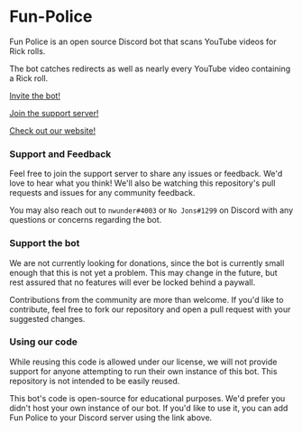 # Fun-Police
 
 Fun Police is an open source Discord bot that scans YouTube videos for Rick rolls.
 
 The bot catches redirects as well as nearly every YouTube video containing a Rick roll.
 
[Invite the bot!](https://discordapp.com/oauth2/authorize?client_id=687454860907511881&scope=bot&permissions=67456001)

[Join the support server!](https://discord.gg/3nhhWPF)

[Check out our website!](https://ter.ps/funpolicegit)


### Support and Feedback
 Feel free to join the support server to share any issues or feedback. We'd love to hear what you think!
 We'll also be watching this repository's pull requests and issues for any community feedback.
 
 You may also reach out to `nwunder#4003` or `No Jons#1299` on Discord with any questions or concerns regarding the bot.

### Support the bot
 We are not currently looking for donations, since the bot is currently small enough that this is not yet a problem. This may change in the future, but rest assured that no features will ever be locked behind a paywall.
 
 Contributions from the community are more than welcome. If you'd like to contribute, feel free to fork our repository and open a pull request with your suggested changes.

### Using our code
 While reusing this code is allowed under our license, we will not provide support for anyone attempting to run their own instance of this bot. This repository is not intended to be easily reused.
 
 This bot's code is open-source for educational purposes. We'd prefer you didn't host your own instance of our bot. If you'd like to use it, you can add Fun Police to your Discord server using the link above.
